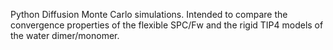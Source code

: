 Python Diffusion Monte Carlo simulations. Intended to compare the convergence properties of the flexible SPC/Fw and the rigid TIP4 models of the water dimer/monomer. 
